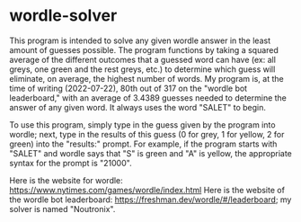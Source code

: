 # wordle-solver

This program is intended to solve any given wordle answer in the least amount of guesses possible. The program functions by taking a squared average of the different outcomes that a guessed word can have (ex: all greys, one green and the rest greys, etc.) to determine which guess will eliminate, on average, the highest number of words. My program is, at the time of writing (2022-07-22), 80th out of 317 on the "wordle bot leaderboard," with an average of 3.4389 guesses needed to determine the answer of any given word. It always uses the word "SALET" to begin. 

To use this program, simply type in the guess given by the program into wordle; next, type in the results of this guess (0 for grey, 1 for yellow, 2 for green) into the "results:" prompt. For example, if the program starts with "SALET" and wordle says that "S" is green and "A" is yellow, the appropriate syntax for the prompt is "21000". 

Here is the website for wordle: https://www.nytimes.com/games/wordle/index.html
Here is the website of the wordle bot leaderboard: https://freshman.dev/wordle/#/leaderboard; my solver is named "Noutronix".
